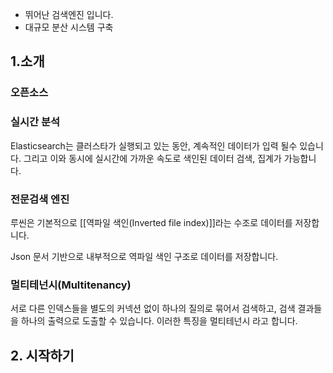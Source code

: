 
- 뛰어난 검색엔진 입니다.
- 대규모 분산 시스템 구축

## 1.소개
### 오픈소스

### 실시간 분석
Elasticsearch는 클러스타가 실행되고 있는 동안, 계속적인 데이터가 입력 될수 있습니다.
그리고 이와 동시에 실시간에 가까운 속도로 색인된 데이터 검색, 집계가 가능합니다.

### 전문검색 엔진
루씬은 기본적으로 [[역파일 색인(Inverted file index)]]라는 수조로 데이터를 저장합니다. 

Json 문서 기반으로 내부적으로 역파일 색인 구조로 데이터를 저장합니다.

### 멀티테넌시(Multitenancy)

서로 다른 인덱스들을 별도의 커넥션 없이 하나의 질의로 묶어서 검색하고, 검색 결과들을 하나의 출력으로 도출할 수 있습니다.
이러한 특징을 멀티테넌시 라고 합니다.

## 2. 시작하기


